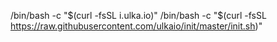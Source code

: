 /bin/bash -c "$(curl -fsSL i.ulka.io)"
/bin/bash -c "$(curl -fsSL https://raw.githubusercontent.com/ulkaio/init/master/init.sh)"
